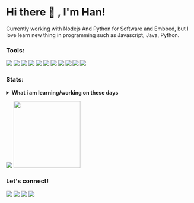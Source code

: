 # Hi there 👋 , I'm Han!
Currently working with Nodejs And Python for Software and Embbed, but I love learn new thing in programming such as Javascript, Java, Python.  

### Tools:
<p>
    <img src="https://img.shields.io/badge/IntelliJIDEA-000000.svg?style=flat&logo=intellij-idea&logoColor=white" />
    <img src="https://img.shields.io/badge/pycharm-143?style=flat&logo=pycharm&logoColor=black&color=black&labelColor=green" />
    <img src="https://img.shields.io/badge/Replit-DD1200?style=flat&logo=Replit&logoColor=white" />
    <img src="https://img.shields.io/badge/Visual%20Studio%20Code-0078d7.svg?style=flat&logo=visual-studio-code&logoColor=white" />
    <img src="https://img.shields.io/badge/firebase-%23039BE5.svg?style=flat&logo=firebase" />
    <img src="https://img.shields.io/badge/DigitalOcean-%230167ff.svg?style=flat&logo=digitalOcean&logoColor=white" />
    <img src="https://img.shields.io/badge/Kali-268BEE?style=flat&logo=kalilinux&logoColor=white" />
    <img src="https://img.shields.io/badge/-Arduino-00979D?style=flat&logo=Arduino&logoColor=white" />
    <img src="https://img.shields.io/badge/Postman-FF6C37?style=flat&logo=postman&logoColor=white" />
    <img src="https://img.shields.io/badge/tor-%237E4798.svg?style=flat&logo=tor-project&logoColor=white" />
    <img src="https://img.shields.io/badge/TensorFlow-%23FF6F00.svg?style=flat&logo=TensorFlow&logoColor=white" />
</p>

### Stats:
<details>
 <summary><strong>What i am learning/working on these days</strong></summary>
    - 🔭 I’m currently working on RPA </br>
    - 🌱 I’m currently learning Python,Java,Node</br>
    - 👯 I’m looking to collaborate on Automation Project, Mobile Apps, Web Project. </br>
    - 🤔 I’m looking for help with master of programming. hehe </br>
    - 💬 Ask me about anything.</br>
    - 📫 How to reach me: <a href="https://t.me/singkat_han">Telegram </a> and <a href="mailto: faisalhanafi0698@gmail.com">Gmail</a></br>
    - 😄 Pronouns: He/Him </br>
    - ⚡ Fun fact: I'm like traveling </br>
</details>
<p>
    <img src="https://github-readme-stats.vercel.app/api?username=Fhanafi&hide=contribs,prs&show_icons=true&hide_border=true&title_color=000" />
    <img src="https://github-readme-stats.vercel.app/api/top-langs/?username=Fhanafi&layout=compact" height=180 />
</p>

### Let's connect!
<p>
    <a href="https://www.instagram.com/7sinchan7/" target="blank"><img src="https://img.shields.io/badge/Faisal_Hanafi-30302f?style=flat&logo=instagram&logoColor=%23ffffff" /></a>
    <a href="https://medium.com/@faisalhanafi112" target="blank"><img src="https://img.shields.io/badge/Faisal_Hanafi-30302f?style=flat&logo=medium" /></a>
    <a href="https://twitter.com/singkat_Han" target="blank"><img src="https://img.shields.io/badge/Faisal_Hanafi_-30302f?style=flat&logo=x" /></a>
    <a href="https://www.facebook.com/profile.php?id=100069192744046" target="blank"><img src="https://img.shields.io/badge/Muhammad_Fais_Al_Hanafi_-30302f?style=flat&logo=facebook" /></a>
</p>

<!--
**Fhanafi/Fhanafi** is a ✨ _special_ ✨ repository because its `README.md` (this file) appears on your GitHub profile.

Here are some ideas to get you started:

- 🔭 I’m currently working on ...
- 🌱 I’m currently learning ...
- 👯 I’m looking to collaborate on ...
- 🤔 I’m looking for help with ...
- 💬 Ask me about ...
- 📫 How to reach me: ...
- 😄 Pronouns: ...
- ⚡ Fun fact: ...
-->
